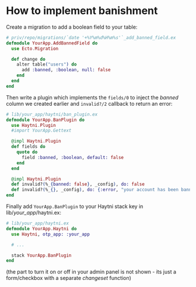 # How to implement banishment

Create a migration to add a boolean field to your table:

```elixir
# priv/repo/migrations/`date '+%Y%m%d%H%m%s'`_add_banned_field.ex
defmodule YourApp.AddBannedField do
  use Ecto.Migration

  def change do
    alter table("users") do
      add :banned, :boolean, null: false
    end
  end
end
```

Then write a plugin which implements the `fields/0` to inject the *banned* column we created earlier and `invalid?/2` callback to return an error:

```elixir
# lib/your_app/haytni/ban_plugin.ex
defmodule YourApp.BanPlugin do
  use Haytni.Plugin
  #import YourApp.Gettext

  @impl Haytni.Plugin
  def fields do
    quote do
      field :banned, :boolean, default: false
    end
  end

  @impl Haytni.Plugin
  def invalid?(%_{banned: false}, _config), do: false
  def invalid?(%_{}, _config), do: {:error, "your account has been banned"} # better if you translate it with (d)gettext
end
```

Finally add `YourApp.BanPlugin` to your Haytni stack key in lib/*your_app*/haytni.ex:

```elixir
# lib/your_app/haytni.ex
defmodule YourApp.Haytni do
  use Haytni, otp_app: :your_app

  # ...

  stack YourApp.BanPlugin
end
```

(the part to turn it on or off in your admin panel is not shown - its just a form/checkbox with a separate *changeset* function)
